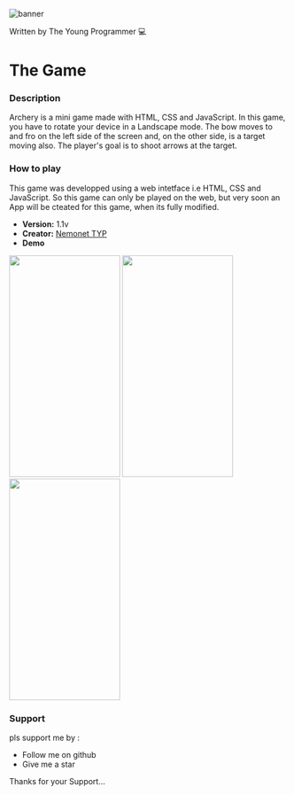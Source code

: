 ![banner](https://user-images.githubusercontent.com/79866006/149248150-1fa57bec-599e-4a85-9e37-e5e1fe78ccd8.png)

Written by The Young Programmer 💻

# The Game

### Description

Archery is a mini game made with HTML, CSS and JavaScript. In this game, you have to rotate your device in a Landscape mode.
The bow moves to and fro on the left side of the screen and, on the other side, is a target moving also. The player's goal is to shoot arrows at the target.

### How to play

This game was developped using a web intetface i.e HTML, CSS and JavaScript.
So this game can only be played on the web, but very soon an App will be cteated for this game, when its fully modified.
- **Version:**    1.1v
- **Creator:** <a href="https://github.com/The-Young-Programmer/">Nemonet TYP</a>
- **Demo**

<img src="https://user-images.githubusercontent.com/79866006/220224482-80db7a4e-efdb-4d53-848b-feee81c04047.jpg" width="200" height="400"/>  <img src="https://user-images.githubusercontent.com/79866006/220224653-6ae43a50-2960-4476-b3a5-8c6de87138d7.jpg" width="200" height="400"/>  <img src="https://user-images.githubusercontent.com/79866006/220224768-df0293cc-8402-43d9-b079-2727e92a6313.jpg" width="200" height="400"/>




### Support 

pls support me by :
- Follow me on github
- Give me a star

Thanks for your Support...
